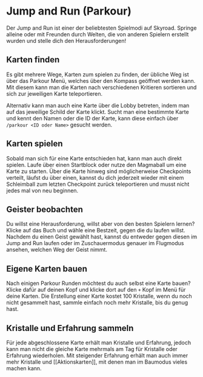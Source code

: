 # Jump and Run (Parkour)
Der Jump and Run ist einer der beliebtesten Spielmodi auf Skyroad. 
Springe alleine oder mit Freunden durch Welten, die von anderen Spielern erstellt wurden und stelle dich den Herausforderungen!


## Karten finden
Es gibt mehrere Wege, Karten zum spielen zu finden, der übliche Weg ist über das Parkour Menü, welches über den Kompass geöffnet werden kann. Mit diesem kann man die Karten nach verschiedenen Kritieren sortieren und sich zur jeweiligen Karte teleportieren.

Alternativ kann man auch eine Karte über die Lobby betreten, indem man auf das jeweilige Schild der Karte klickt. Sucht man eine bestimmte Karte und kennt den Namen oder die ID der Karte, kann diese einfach über `/parkour <ID oder Name>` gesucht werden.

## Karten spielen
Sobald man sich für eine Karte entschieden hat, kann man auch direkt spielen. Laufe über einen Startblock oder nutze den Magmaball um eine Karte zu starten. Über die Karte hinweg sind möglicherweise Checkpoints verteilt, läufst du über einen, kannst du dich jederzeit wieder mit einem Schleimball zum letzten Checkpoint zurück teleportieren und musst nicht jedes mal von neu beginnen.

## Geister beobachten
Du willst eine Herausforderung, willst aber von den besten Spielern lernen? Klicke auf das Buch und wähle eine Bestzeit, gegen die du laufen willst. Nachdem du einen Geist gewählt hast, kannst du entweder gegen diesen im Jump and Run laufen oder im Zuschauermodus genauer im Flugmodus ansehen, welchen Weg der Geist nimmt.

## Eigene Karten bauen
Nach einigen Parkour Runden möchtest du auch selbst eine Karte bauen? Klicke dafür auf deinen Kopf und klicke dort auf den `+` Kopf im Menü für deine Karten.
Die Erstellung einer Karte kostet 100 Kristalle, wenn du noch nicht gesammelt hast, sammle einfach noch mehr Kristalle, bis du genug hast.

## Kristalle und Erfahrung sammeln
Für jede abgeschlossene Karte erhält man Kristalle und Erfahrung, jedoch kann man nicht die gleiche Karte mehrmals am Tag für Kristalle oder Erfahrung wiederholen.
Mit steigender Erfahrung erhält man auch immer mehr Kristalle und [[Aktionskarten]], mit denen man im Baumodus vieles machen kann.
